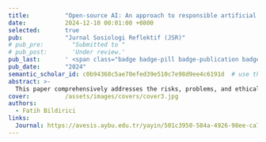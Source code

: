 ```yaml
---
title:          "Open-source AI: An approach to responsible artificial intelligence development"
date:           2024-12-10 00:01:00 +0800
selected:       true
pub:            "Jurnal Sosiologi Reflektif (JSR)"
# pub_pre:        "Submitted to "
# pub_post:       'Under review.'
pub_last:       ' <span class="badge badge-pill badge-publication badge-success">Spotlight</span>'
pub_date:       "2024"
semantic_scholar_id: c0b94368c5ae70efed39e510c7e98d9ee4c6191d  # use this to retrieve citation count
abstract: >-
  This paper comprehensively addresses the risks, problems, and ethical issues for the responsible development of artificial intelligence (AI) technologies. It demonstrates the critical importance of this approach to the future of AI by addressing both technological innovation and societal values in a balanced manner.
cover:          /assets/images/covers/cover3.jpg
authors:
  - Fatih Bildirici
links:
  Journal: https://avesis.aybu.edu.tr/yayin/501c3950-584a-4926-98ee-ca7bb3392520/open-source-ai-an-approach-to-responsible-artificial-intelligence-development
---
```

